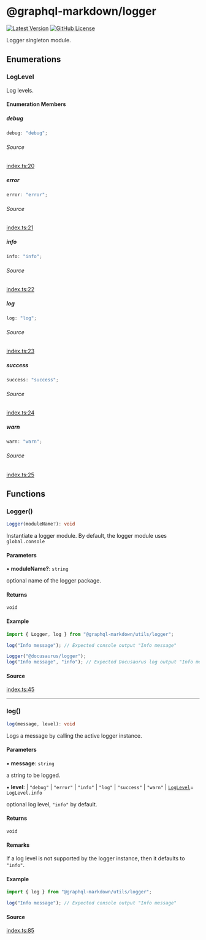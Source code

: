 # @graphql-markdown/logger

[![Latest Version](https://img.shields.io/npm/v/@graphql-markdown/logger?style=flat-square)](https://www.npmjs.com/package/@graphql-markdown/logger)
[![GitHub License](https://img.shields.io/github/license/graphql-markdown/graphql-markdown?style=flat-square)](https://raw.githubusercontent.com/graphql-markdown/graphql-markdown/main/LICENSE)

Logger singleton module.

## Enumerations

### LogLevel

Log levels.

#### Enumeration Members

##### debug

```ts
debug: "debug";
```

###### Source

[index.ts:20](https://github.com/graphql-markdown/graphql-markdown/blob/main/packages/logger/src/index.ts#L20)

##### error

```ts
error: "error";
```

###### Source

[index.ts:21](https://github.com/graphql-markdown/graphql-markdown/blob/main/packages/logger/src/index.ts#L21)

##### info

```ts
info: "info";
```

###### Source

[index.ts:22](https://github.com/graphql-markdown/graphql-markdown/blob/main/packages/logger/src/index.ts#L22)

##### log

```ts
log: "log";
```

###### Source

[index.ts:23](https://github.com/graphql-markdown/graphql-markdown/blob/main/packages/logger/src/index.ts#L23)

##### success

```ts
success: "success";
```

###### Source

[index.ts:24](https://github.com/graphql-markdown/graphql-markdown/blob/main/packages/logger/src/index.ts#L24)

##### warn

```ts
warn: "warn";
```

###### Source

[index.ts:25](https://github.com/graphql-markdown/graphql-markdown/blob/main/packages/logger/src/index.ts#L25)

## Functions

### Logger()

```ts
Logger(moduleName?): void
```

Instantiate a logger module.
By default, the logger module uses `global.console`

#### Parameters

▪ **moduleName?**: `string`

optional name of the logger package.

#### Returns

`void`

#### Example

```js
import { Logger, log } from "@graphql-markdown/utils/logger";

log("Info message"); // Expected console output "Info message"

Logger("@docusaurus/logger");
log("Info message", "info"); // Expected Docusaurus log output "Info message"
```

#### Source

[index.ts:45](https://github.com/graphql-markdown/graphql-markdown/blob/main/packages/logger/src/index.ts#L45)

***

### log()

```ts
log(message, level): void
```

Logs a message by calling the active logger instance.

#### Parameters

▪ **message**: `string`

a string to be logged.

▪ **level**: 
  \| `"debug"`
  \| `"error"`
  \| `"info"`
  \| `"log"`
  \| `"success"`
  \| `"warn"`
  \| [`LogLevel`](logger.md#loglevel)= `LogLevel.info`

optional log level, `"info"` by default.

#### Returns

`void`

#### Remarks

If a log level is not supported by the logger instance, then it defaults to `"info"`.

#### Example

```js
import { log } from "@graphql-markdown/utils/logger";

log("Info message"); // Expected console output "Info message"
```

#### Source

[index.ts:85](https://github.com/graphql-markdown/graphql-markdown/blob/main/packages/logger/src/index.ts#L85)
